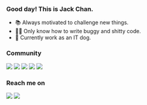 ### Good day! This is Jack Chan.
- 📚 Always motivated to challenge new things.
- ✍🏻 Only know how to write buggy and shitty code.
- 🐶 Currently work as an IT dog.


### Community
<a href="https://hub.docker.com/u/jackcky"><img src="https://img.shields.io/badge/Docker-2CA5E0?style=flat-square&logo=docker&logoColor=white"></a>
<a href="https://github.com/Jack-cky"><img src="https://img.shields.io/badge/Github-100000?style=flat-square&logo=github&logoColor=white"></a>
<a href="https://www.kaggle.com/jackkyc"><img src="https://img.shields.io/badge/Kaggle-20BEFF?style=flat-square&logo=kaggle&logoColor=white"></a>
<a href="https://share.streamlit.io/user/Jack-cky"><img src="https://img.shields.io/badge/Streamlit-FF4B4B?style=flat-square&logo=streamlit&logoColor=white"></a>
<a href="https://public.tableau.com/app/profile/jack.cky/vizzes"><img src="https://img.shields.io/badge/Tableau-E97627?style=flat-square&logo=tableau&logoColor=white"></a>


### Reach me on
<a href="https://www.linkedin.com/in/jack-cky"><img src="https://img.shields.io/badge/Linkedin-0077B5?style=flat-square&logo=linkedin&logoColor=white"></a>
<a href="http://jack-cky.github.io"><img src="https://img.shields.io/badge/Portfolio-100000?style=flat-square&logo=github&logoColor=white"></a>
